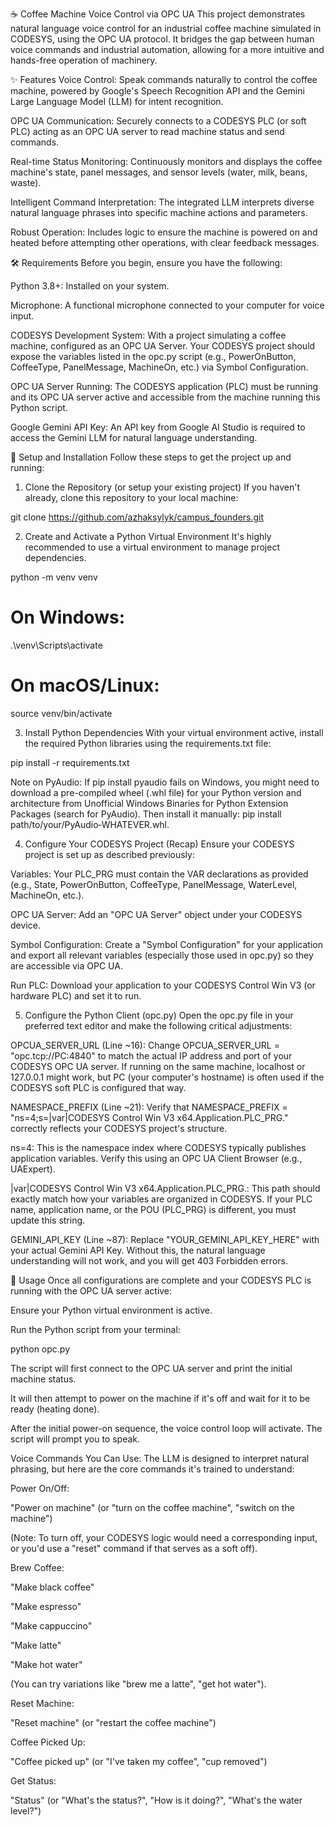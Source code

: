 ☕ Coffee Machine Voice Control via OPC UA
This project demonstrates natural language voice control for an industrial coffee machine simulated in CODESYS, using the OPC UA protocol. It bridges the gap between human voice commands and industrial automation, allowing for a more intuitive and hands-free operation of machinery.

✨ Features
Voice Control: Speak commands naturally to control the coffee machine, powered by Google's Speech Recognition API and the Gemini Large Language Model (LLM) for intent recognition.

OPC UA Communication: Securely connects to a CODESYS PLC (or soft PLC) acting as an OPC UA server to read machine status and send commands.

Real-time Status Monitoring: Continuously monitors and displays the coffee machine's state, panel messages, and sensor levels (water, milk, beans, waste).

Intelligent Command Interpretation: The integrated LLM interprets diverse natural language phrases into specific machine actions and parameters.

Robust Operation: Includes logic to ensure the machine is powered on and heated before attempting other operations, with clear feedback messages.

🛠️ Requirements
Before you begin, ensure you have the following:

Python 3.8+: Installed on your system.

Microphone: A functional microphone connected to your computer for voice input.

CODESYS Development System: With a project simulating a coffee machine, configured as an OPC UA Server. Your CODESYS project should expose the variables listed in the opc.py script (e.g., PowerOnButton, CoffeeType, PanelMessage, MachineOn, etc.) via Symbol Configuration.

OPC UA Server Running: The CODESYS application (PLC) must be running and its OPC UA server active and accessible from the machine running this Python script.

Google Gemini API Key: An API key from Google AI Studio is required to access the Gemini LLM for natural language understanding.

🚀 Setup and Installation
Follow these steps to get the project up and running:

1. Clone the Repository (or setup your existing project)
If you haven't already, clone this repository to your local machine:

git clone https://github.com/azhaksylyk/campus_founders.git

2. Create and Activate a Python Virtual Environment
It's highly recommended to use a virtual environment to manage project dependencies.

python -m venv venv
# On Windows:
.\venv\Scripts\activate
# On macOS/Linux:
source venv/bin/activate

3. Install Python Dependencies
With your virtual environment active, install the required Python libraries using the requirements.txt file:

pip install -r requirements.txt

Note on PyAudio: If pip install pyaudio fails on Windows, you might need to download a pre-compiled wheel (.whl file) for your Python version and architecture from Unofficial Windows Binaries for Python Extension Packages (search for PyAudio). Then install it manually: pip install path/to/your/PyAudio‑WHATEVER.whl.

4. Configure Your CODESYS Project (Recap)
Ensure your CODESYS project is set up as described previously:

Variables: Your PLC_PRG must contain the VAR declarations as provided (e.g., State, PowerOnButton, CoffeeType, PanelMessage, WaterLevel, MachineOn, etc.).

OPC UA Server: Add an "OPC UA Server" object under your CODESYS device.

Symbol Configuration: Create a "Symbol Configuration" for your application and export all relevant variables (especially those used in opc.py) so they are accessible via OPC UA.

Run PLC: Download your application to your CODESYS Control Win V3 (or hardware PLC) and set it to run.

5. Configure the Python Client (opc.py)
Open the opc.py file in your preferred text editor and make the following critical adjustments:

OPCUA_SERVER_URL (Line ~16):
Change OPCUA_SERVER_URL = "opc.tcp://PC:4840" to match the actual IP address and port of your CODESYS OPC UA server. If running on the same machine, localhost or 127.0.0.1 might work, but PC (your computer's hostname) is often used if the CODESYS soft PLC is configured that way.

NAMESPACE_PREFIX (Line ~21):
Verify that NAMESPACE_PREFIX = "ns=4;s=|var|CODESYS Control Win V3 x64.Application.PLC_PRG." correctly reflects your CODESYS project's structure.

ns=4: This is the namespace index where CODESYS typically publishes application variables. Verify this using an OPC UA Client Browser (e.g., UAExpert).

|var|CODESYS Control Win V3 x64.Application.PLC_PRG.: This path should exactly match how your variables are organized in CODESYS. If your PLC name, application name, or the POU (PLC_PRG) is different, you must update this string.

GEMINI_API_KEY (Line ~87):
Replace "YOUR_GEMINI_API_KEY_HERE" with your actual Gemini API Key. Without this, the natural language understanding will not work, and you will get 403 Forbidden errors.

🚀 Usage
Once all configurations are complete and your CODESYS PLC is running with the OPC UA server active:

Ensure your Python virtual environment is active.

Run the Python script from your terminal:

python opc.py

The script will first connect to the OPC UA server and print the initial machine status.

It will then attempt to power on the machine if it's off and wait for it to be ready (heating done).

After the initial power-on sequence, the voice control loop will activate. The script will prompt you to speak.

Voice Commands You Can Use:
The LLM is designed to interpret natural phrasing, but here are the core commands it's trained to understand:

Power On/Off:

"Power on machine" (or "turn on the coffee machine", "switch on the machine")

(Note: To turn off, your CODESYS logic would need a corresponding input, or you'd use a "reset" command if that serves as a soft off).

Brew Coffee:

"Make black coffee"

"Make espresso"

"Make cappuccino"

"Make latte"

"Make hot water"

(You can try variations like "brew me a latte", "get hot water").

Reset Machine:

"Reset machine" (or "restart the coffee machine")

Coffee Picked Up:

"Coffee picked up" (or "I've taken my coffee", "cup removed")

Get Status:

"Status" (or "What's the status?", "How is it doing?", "What's the water level?")
